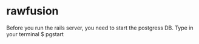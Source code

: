 rawfusion
=========

Before you run the rails server, you need to start the postgress DB. 
Type in your terminal $ pgstart
